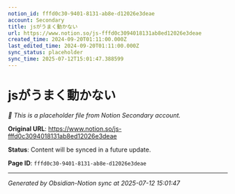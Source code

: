 ```yaml
---
notion_id: fffd0c30-9401-8131-ab8e-d12026e3deae
account: Secondary
title: jsがうまく動かない
url: https://www.notion.so/js-fffd0c3094018131ab8ed12026e3deae
created_time: 2024-09-20T01:11:00.000Z
last_edited_time: 2024-09-20T01:11:00.000Z
sync_status: placeholder
sync_time: 2025-07-12T15:01:47.388599
---
```


# jsがうまく動かない

*🔄 This is a placeholder file from Notion Secondary account.*

**Original URL**: https://www.notion.so/js-fffd0c3094018131ab8ed12026e3deae

**Status**: Content will be synced in a future update.

**Page ID**: `fffd0c30-9401-8131-ab8e-d12026e3deae`

---

*Generated by Obsidian-Notion sync at 2025-07-12 15:01:47*
